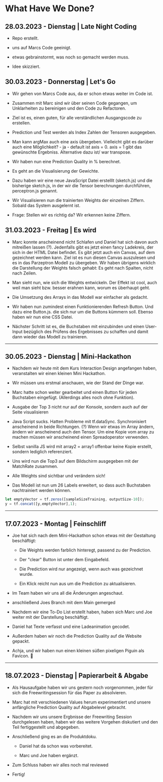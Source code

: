 # What Have We Done?

## 28.03.2023 - Dienstag | Late Night Coding

- Repo erstellt.

- uns auf Marcs Code geeinigt.

- etwas gebrainstormt, was noch so gemacht werden muss.

- Idee skizziert.

## 30.03.2023 - Donnerstag | Let's Go

- Wir gehen von Marcs Code aus, da er schon etwas weiter im Code ist.

- Zusammen mit Marc sind wir über seinen Code gegangen, um Unklarheiten zu bereinigen und den Code zu Refactoren.

- Ziel ist es, einen guten, für alle verständlichen Ausgangscode zu erstellen.

- Prediction und Test werden als Index Zahlen der Tensoren ausgegeben.

- Man kann argMax auch eine axis übergeben. Vielleicht gibt es darüber auch eine Möglichkeit? - ja - default ist axis = 0. axis = 1 gibt das gewünschte Ergebniss.
  Alternative dazu ist/ war transpose.

- Wir haben nun eine Prediction Quality in % berechnet.

- Es geht an die Visualisierung der Gewichte.

- Dazu haben wir eine neue JavaScript Datei erstelllt (sketch.js) und die bisherige sketch.js, in der wir die Tensor berechnungen durchführen, perceptron.js genannt.

- Wir Visualisieren nun die trainierten Weights der einzelnen Ziffern.
  Sobald das System ausgelernt ist.

- Frage: Stellen wir es richtig da? Wir erkennen keine Ziffern.

## 31.03.2023 - Freitag | Es wird

- Marc konnte anscheinend nicht Schlafen und Daniel hat sich davon auch mitreißen lassen (?). Jedenfalls gibt es jetzt einen fancy Ladekreis, der sich in der HTML Datei befindet.
  Es gibt jetzt auch ein Canvas, auf dem gezeichnet werden kann. Ziel ist es nun diesen Canvas auszulesen und es in das Parzeptron Modell zu übergeben.
  Wir haben übrigens wirklich die Darstellung der Weights falsch gehabt:
  Es geht nach Spalten, nicht nach Zeilen.

- Man sieht nun, wie sich die Weights entwickeln. Der Effekt ist cool, auch weil man sieht bzw. besser erahnen kann, worum es überhaupt geht.

- Die Umsetzung des Arrays in das Modell war einfacher als gedacht.

- Wir haben nun zumindest einen Funktionierenden Refresh Button. Und dazu eine Button.js. die sich nur um die Buttons kümmern soll.
  Ebenso haben wir nun eine CSS Datei.

- Nächster Schritt ist es, die Buchstaben mit einzubinden und einen User-Input bezüglich des Prüfens des Ergebnisses zu schaffen und damit dann wieder das Modell zu trainieren.

---

## 30.05.2023 - Dienstag | Mini-Hackathon

- Nachdem wir heute mit dem Kurs Interaction Design angefangen haben, veranstalten wir einen kleinen Mini Hackathon.

- Wir müssen uns erstmal anschauen, wie der Stand der Dinge war.

- Marc hatte schon weiter gearbeitet und  einen Button für jeden Buchstaben eingefügt. (Allerdings alles noch ohne Funktion).

- Ausgabe der Top 3 nicht nur auf der Konsole, sondern auch auf der Seite visualisieren

- Java Script sucks. Hatten Probleme mit tf.dataSync. Synchronisiert anscheinend in beide Richtungen. (?) Wenn wir etwas im Array ändern, ändern wir anscheinend auch den Tensor.
  Um eine Kopie vom array zu machen müssen wir anscheinend einen Spreadoperator verwenden.

- Selbst vanilla JS wird mit array2 = array1 offenbar keine Kopie erstellt, sondern lediglich referenziert.

- Uns wird nun die Top3 auf dem Bildschirm ausgegeben mit der MatchRate zusammen.

- Alle Weights sind sichtbar und verändern sich!

- Das Modell ist nun um 26 Labels erweitert, so dass auch Buchstaben nachtrainiert werden können.

```javascript
let emptyVector = tf.zeros([sampleSizeTraining, outputSize-10]);
y = tf.concat([y,emptyVector],1);
```

---

## 17.07.2023 - Montag | Feinschliff

- Joe hat sich nach dem Mini-Hackathon schon etwas mit der Gestaltung beschäftigt:
  - Die Weights werden farblich hinteregt, passend zu der Prediction.

  - Der "clear" Button ist unter dem Eingabefeld.

  - Die Prediction wird nur angezeigt, wenn auch was gezeichnet wurde.

  - Ein Klick reicht nun aus um die Prediction zu aktualisieren. 

- Im Team haben wir uns all die Änderungen angeschaut.

- anschließend Joes Branch mit dem Main gemerged

- Nachdem wir eine To-Do List erstellt haben, haben sich Marc und Joe weiter mit der Darstellung beschäftigt.

- Daniel hat Texte verfasst und eine Ladeanimation gecodet.

- Außerdem haben wir noch die Prediction Quality auf die Website gepackt.

- Achja, und wir haben nun einen kleinen süßen pixeligen Piguin als Favicon. 🐧

---

## 18.07.2023 - Dienstag | Papierarbeit & Abgabe

- Als Hausaufgabe haben wir uns gestern noch vorgenommen, jeder für sich die Freewritingsession für das Paper zu absolvieren. 

- Marc hat mit verschiedenen Values herum experimentiert und unsere anfängliche Prediction Quality auf Abgabelevel gebracht.

- Nachdem wir uns unsere Ergbnisse der Freewriting Session durchgelesen haben, haben wir das weitere Vorgehen diskutiert und den Teil fertiggestellt und abgegeben. 

- Anschließend ging es an die Produktdoku.
  - Daniel hat da schon was vorbereitet.

  - Marc und Joe haben ergänzt.

- Zum Schluss haben wir alles noch mal reviewed

- Fertig!

